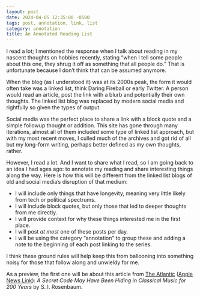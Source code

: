 ```yaml
---
layout: post
date: 2024-04-05 12:35:00 -0500
tags: post, annotation, link, list
category: annotation
title: An Annotated Reading List
---
```


I read a lot; I mentioned the response when I talk about reading in my nascent thoughts on hobbies recently, stating “when I tell some people about this one, they shrug it off as something that all people do.” That is unfortunate because I don’t think that can be assumed anymore.

When the blog (as I understood it) was at its 2000s peak, the form it would often take was a linked list, think Daring Fireball or early Twitter. A person would read an article, post the link with a blurb and potentially their own thoughts. The linked list blog was replaced by modern social media and rightfully so given the types of output.

Social media was the perfect place to share a link with a block quote and a simple followup thought or addition. This site has gone through many iterations, almost all of them included some type of linked list approach, but with my most recent moves, I culled much of the archives and got rid of all but my long-form writing, perhaps better defined as my own thoughts, rather.

However, I read a lot. And I want to share what I read, so I am going back to an idea I had ages ago: to annotate my reading and share interesting things along the way. Here is how this will be different from the linked list blogs of old and social media’s disruption of that medium:

- I will include only things that have longevity, meaning very little likely from tech or political spectrums.
- I will include block quotes, but only those that led to deeper thoughts from me directly.
- I will provide context for why these things interested me in the first place.
- I will post *at most* one of these posts per day.
- I will be using the category “annotation” to group these and adding a note to the beginning of each post linking to the series.

I think these ground rules will help keep this from ballooning into something noisy for those that follow along and unwieldy for me.

As a preview, the first one will be about this article from [The Atlantic](https://www.theatlantic.com/science/archive/2024/04/beethoven-code-dynamics-manuscript/677964/) ([Apple News Link](https://apple.news/AE3ubXvaxTJGW7BP6VIdMZQ)): *A Secret Code May Have Been Hiding in Classical Music for 200 Years* by S. I. Rosenbaum.